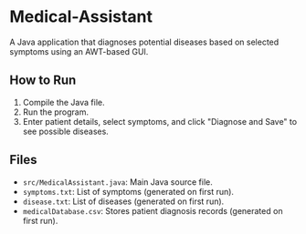 # Medical-Assistant

A Java application that diagnoses potential diseases based on selected symptoms using an AWT-based GUI.

## How to Run
1. Compile the Java file.
2.  Run the program.
3. Enter patient details, select symptoms, and click "Diagnose and Save" to see possible diseases.

## Files
- `src/MedicalAssistant.java`: Main Java source file.
- `symptoms.txt`: List of symptoms (generated on first run).
- `disease.txt`: List of diseases (generated on first run).
- `medicalDatabase.csv`: Stores patient diagnosis records (generated on first run).
